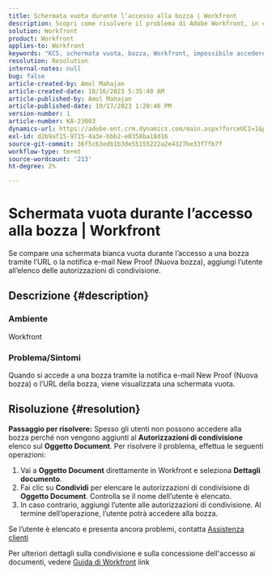 ```yaml
---
title: Schermata vuota durante l’accesso alla bozza | Workfront
description: Scopri come risolvere il problema di Adobe Workfront, in cui viene visualizzata una schermata vuota quando si accede a una bozza. Aggiungere un utente all'elenco delle autorizzazioni di condivisione.
solution: Workfront
product: Workfront
applies-to: Workfront
keywords: "KCS, schermata vuota, bozza, Workfront, impossibile accedere a bozza, schermata vuota per le bozze"
resolution: Resolution
internal-notes: null
bug: false
article-created-by: Amol Mahajan
article-created-date: 10/16/2023 5:35:40 AM
article-published-by: Amol Mahajan
article-published-date: 10/17/2023 1:20:46 PM
version-number: 1
article-number: KA-23003
dynamics-url: https://adobe-ent.crm.dynamics.com/main.aspx?forceUCI=1&pagetype=entityrecord&etn=knowledgearticle&id=c774cfd4-e56b-ee11-8df0-6045bd006239
exl-id: d2b9af15-9715-4a3e-bbb2-e0358ba18d16
source-git-commit: 36f5c63edb1b3de55155222a2e4327be33f7fb7f
workflow-type: tm+mt
source-wordcount: '213'
ht-degree: 2%

---
```


# Schermata vuota durante l’accesso alla bozza | Workfront


Se compare una schermata bianca vuota durante l’accesso a una bozza tramite l’URL o la notifica e-mail New Proof (Nuova bozza), aggiungi l’utente all’elenco delle autorizzazioni di condivisione.

## Descrizione {#description}


### <b>Ambiente</b>

Workfront



### <b>Problema/Sintomi</b>

Quando si accede a una bozza tramite la notifica e-mail New Proof (Nuova bozza) o l’URL della bozza, viene visualizzata una schermata vuota.


## Risoluzione {#resolution}

<b>Passaggio per risolvere:</b>
Spesso gli utenti non possono accedere alla bozza perché non vengono aggiunti al <b>Autorizzazioni di condivisione</b> elenco sul <b>Oggetto Document</b>. Per risolvere il problema, effettua le seguenti operazioni:

1. Vai a <b>Oggetto Document</b> direttamente in Workfront e seleziona <b>Dettagli documento</b>.
2. Fai clic su <b>Condividi</b> per elencare le autorizzazioni di condivisione di <b>Oggetto Document</b>. Controlla se il nome dell’utente è elencato.
3. In caso contrario, aggiungi l’utente alle autorizzazioni di condivisione. Al termine dell’operazione, l’utente potrà accedere alla bozza.




Se l’utente è elencato e presenta ancora problemi, contatta [Assistenza clienti](https://experienceleague.adobe.com/docs/workfront/using/basics/tips-tricks-for-basics/contact-customer-support.html)



Per ulteriori dettagli sulla condivisione e sulla concessione dell&#39;accesso ai documenti, vedere [Guida di Workfront](https://experienceleague.adobe.com/docs/workfront/using/basics/grant-request-object-permissions/document-permissions.html) link
